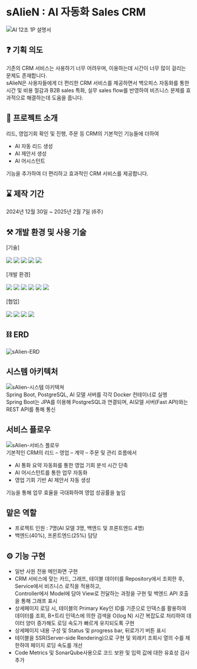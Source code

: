 # sAIieN : AI 자동화 Sales CRM
![AI 12조 1P 설명서](https://github.com/user-attachments/assets/f9fd4290-24f0-4ff5-a64b-40a4ff96256d)
## ❓ 기획 의도
기존의 CRM 서비스는 사용하기 너무 어려우며, 이용하는데 시간이 너무 많이 걸리는 문제도 존재합니다.<br>
sAlieN은 사용자들에게 더 편리한 CRM 서비스를 제공하면서 백오피스 자동화를 통한 시간 및 비용 절감과 B2B sales 특화, 실무 sales flow를 반영하여 비즈니스 문제를 효과적으로 해결하는데 도움을 줍니다.
## 📌 프로젝트 소개
리드, 영업기회 확인 및 진행, 주문 등 CRM의 기본적인 기능들에 더하여
- AI 자동 리드 생성
- AI 제안서 생성
- AI 어시스턴트

기능을 추가하여 더 편리하고 효과적인 CRM 서비스를 제공합니다.
## ⌛ 제작 기간
2024년 12월 30일 ~ 2025년 2월 7일 (6주)
## ⚒️ 개발 환경 및 사용 기술
[기술]
<br><br>
<img src="https://img.shields.io/badge/java-007396?style=for-the-badge&logo=java&logoColor=white">
<img src="https://img.shields.io/badge/html5-E34F26?style=for-the-badge&logo=html5&logoColor=white">
<img src="https://img.shields.io/badge/css-1572B6?style=for-the-badge&logo=css3&logoColor=white">
<img src="https://img.shields.io/badge/javascript-F7DF1E?style=for-the-badge&logo=javascript&logoColor=black">
<img src="https://img.shields.io/badge/json-000000?style=for-the-badge&logo=json&logoColor=white">
<br><br>
[개발 환경]
<br><br>
<img src="https://img.shields.io/badge/spring-6DB33F?style=for-the-badge&logo=spring&logoColor=white">
<img src="https://img.shields.io/badge/springboot-6DB33F?style=for-the-badge&logo=springboot&logoColor=white">
<img src="https://img.shields.io/badge/bootstrap-7952B3?style=for-the-badge&logo=bootstrap&logoColor=white">
<img src="https://img.shields.io/badge/intellijidea-000000?style=for-the-badge&logo=intellijidea&logoColor=white">
<img src="https://img.shields.io/badge/postgresql-4169E1?style=for-the-badge&logo=postgresql&logoColor=white">
<img src="https://img.shields.io/badge/dbeaver-382923?style=for-the-badge&logo=dbeaver&logoColor=white">
<br><br>
[협업]
<br><br>
<img src="https://img.shields.io/badge/github-181717?style=for-the-badge&logo=github&logoColor=white">
<img src="https://img.shields.io/badge/git-F05032?style=for-the-badge&logo=git&logoColor=white">
<img src="https://img.shields.io/badge/jira-0052CC?style=for-the-badge&logo=jira&logoColor=white">
<img src="https://img.shields.io/badge/figma-F24E1E?style=for-the-badge&logo=figma&logoColor=white">
## ⛓️ ERD
![sAIien-ERD](https://github.com/user-attachments/assets/3190df8a-f7ba-4f54-a4a4-0b92cf9cf660)
## 시스템 아키텍처
![sAIien-시스템 아키텍쳐](https://github.com/user-attachments/assets/28c68857-baac-47db-b794-63fd6188dbfc)
<br>
Spring Boot, PostgreSQL, AI 모델 서버를 각각 Docker 컨테이너로 실행<br>
Spring Boot는 JPA를 이용해 PostgreSQL과 연결되며,
AI모델 서버(Fast API)와는 REST API를 통해 통신<br>

## 서비스 플로우
![sAIien-서비스 플로우](https://github.com/user-attachments/assets/c7894cdc-11a7-461d-8636-af23faf53270)
<br>
기본적인 CRM의 리드 – 영업 – 계약 – 주문 및 관리 흐름에서

- AI 통화 요약 자동화를 통한 영업 기회 분석 시간 단축<br>
- AI 어시스턴트를 통한 업무 자동화<br>
- 영업 기회 기반 AI 제안서 자동 생성<br>

기능을 통해 업무 효율을 극대화하여 영업 성공률을 높임
<br>

## 맡은 역할
- 프로젝트 인원 : 7명(AI 모델 3명, 백엔드 및 프론트엔드 4명)
- 백엔드(40%), 프론트엔드(25%) 담당

## ⚙️ 기능 구현
- 일반 사원 전용 메인화면 구현
- CRM 서비스에 맞는 카드, 그래프, 테이블 데이터를 Repository에서 조회한 후, Service에서 비즈니스 로직을 적용하고,<br>Controller에서 Model에 담아 View로 전달하는 과정을 구현 및 백엔드 API 호출을 통해 그래프 표시
- 상세페이지 로딩 시, 테이블의 Primary Key인 ID를 기준으로 인덱스를 활용하여 데이터를 조회, B+트리 인덱스에 의한 검색을 O(log N) 시간 복잡도로 처리하여 데이터 양이 증가해도 로딩 속도가 빠르게 유지되도록 구현
- 상세페이지 내용 구성 및 Status 및 progress bar, 뒤로가기 버튼 표시
- 테이블을 SSR(Server-side Rendering)으로 구현 및 외래키 조회시 열의 수를 제한하여 페이지 로딩 속도를 개선
- Code Metrics 및 SonarQube사용으로 코드 보완 및 입력 값에 대한 유효성 검사 추가
